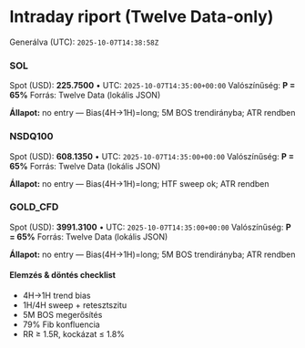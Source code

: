 # Intraday riport (Twelve Data-only)

Generálva (UTC): `2025-10-07T14:38:58Z`

### SOL

Spot (USD): **225.7500** • UTC: `2025-10-07T14:35:00+00:00`
Valószínűség: **P = 65%**
Forrás: Twelve Data (lokális JSON)

**Állapot:** no entry — Bias(4H→1H)=long; 5M BOS trendirányba; ATR rendben

### NSDQ100

Spot (USD): **608.1350** • UTC: `2025-10-07T14:35:00+00:00`
Valószínűség: **P = 65%**
Forrás: Twelve Data (lokális JSON)

**Állapot:** no entry — Bias(4H→1H)=long; HTF sweep ok; ATR rendben

### GOLD_CFD

Spot (USD): **3991.3100** • UTC: `2025-10-07T14:35:00+00:00`
Valószínűség: **P = 65%**
Forrás: Twelve Data (lokális JSON)

**Állapot:** no entry — Bias(4H→1H)=long; 5M BOS trendirányba; ATR rendben

#### Elemzés & döntés checklist
- 4H→1H trend bias
- 1H/4H sweep + retesztszitu
- 5M BOS megerősítés
- 79% Fib konfluencia
- RR ≥ 1.5R, kockázat ≤ 1.8%
